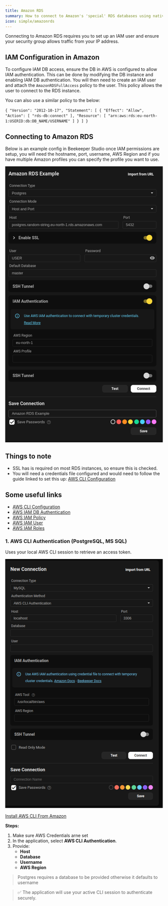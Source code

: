 ```yaml
---
title: Amazon RDS
summary: How to connect to Amazon's 'special' RDS databases using native authentication types
icon: simple/amazonrds
---
```


Connecting to Amazon RDS requires you to set up an IAM user and ensure your security group allows traffic from your IP address.

## IAM Configuration in Amazon

To configure IAM DB access, ensure the DB in AWS is configured to allow IAM authentication. This can be done by modifying the DB instance and enabling IAM DB authentication.
You will then need to create an IAM user and attach the `AmazonRDSFullAccess` policy to the user. This policy allows the user to connect to the RDS instance.

You can also use a similar policy to the below:

``
{
    "Version": "2012-10-17",
    "Statement": [
        {
            "Effect": "Allow",
            "Action": [
                "rds-db:connect"
            ],
            "Resource": [
                "arn:aws:rds:eu-north-1:USERID:db:DB_NAME/USERNAME"
            ]
        }
    ]
}
``

## Connecting to Amazon RDS

Below is an example config in Beekeeper Studio once IAM permissions are setup, you will need the hostname, port, username, AWS Region and if you have multiple Amazon profiles you can specify the profile you want to use.

![Image Alt Tag](../../assets/images/amazon-rds-config.png)

## Things to note

- SSL has is required on most RDS instances, so ensure this is checked.
- You will need a credentials file configured and would need to follow the guide linked to set this up:
[AWS CLI Configuration](https://docs.aws.amazon.com/cli/latest/userguide/cli-configure-files.html)

## Some useful links

- [AWS CLI Configuration](https://docs.aws.amazon.com/cli/latest/userguide/cli-configure-files.html)
- [AWS IAM DB Authentication](https://docs.aws.amazon.com/AmazonRDS/latest/UserGuide/UsingWithRDS.IAMDBAuth.html)
- [AWS IAM Policy](https://docs.aws.amazon.com/IAM/latest/UserGuide/access_policies.html)
- [AWS IAM User](https://docs.aws.amazon.com/IAM/latest/UserGuide/id_users.html)
- [AWS IAM Roles](https://docs.aws.amazon.com/IAM/latest/UserGuide/id_roles.html)

### 1. AWS CLI Authentication (PostgreSQL, MS SQL)

Uses your local AWS CLI session to retrieve an access token.

![AWS IAM CLI](../../assets/images/aws-iam-cli.png)

[Install AWS CLI From Amazon](https://aws.amazon.com/cli/)

**Steps:**
1. Make sure AWS Credentials arne set
2. In the application, select **AWS CLI Authentication**.
3. Provide:
   - **Host**
   - **Database**
   - **Username**
   - **AWS Region**

> Postgres requires a database to be provided otherwise it defaults to username

> ✅ The application will use your active CLI session to authenticate securely.
